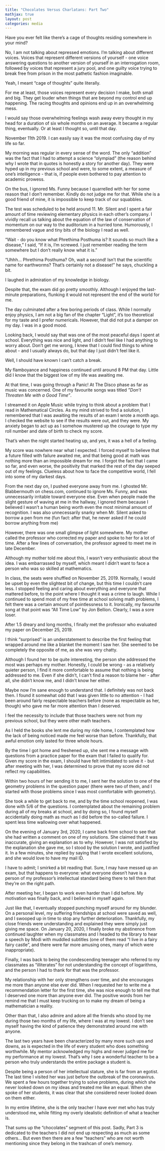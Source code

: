 ```yaml
---
title: "Chocolates Versus Charlatans: Part Two"
mathjax: true
layout: post
categories: media
---
```


Have you ever felt like there’s a cage of thoughts residing somewhere in your mind?

No, I am not talking about repressed emotions. I’m talking about different voices. Voices that represent different versions of yourself - one voice answering questions to another version of yourself in an interrogation room, followed by voices that represent a jury pool, and one guilty voice trying to break free from prison in the most pathetic fashion imaginable.

Yeah, I meant “cage of thoughts” quite literally.



For me at least, those voices represent every decision I make, both small and big. They get louder when things that are beyond my control end up happening. The racing thoughts and opinions end up in an overwhelming mess.

I would say those overwhelming feelings wash away every thought in my head for a duration of six whole months on an average. It became a regular thing, eventually. Or at least I thought so, until that day.

November 11th 2019. I can easily say it was the most confusing day of my life so far.

My morning was regular in every sense of the word. The only “addition” was the fact that I had to attempt a science “olympiad” (the reason behind why I wrote that in quotes is honestly a story for another day). They were hyped up in my previous school and were, to some extent, a measure of one’s intelligence - that is, if people even bothered to pay attention to academic prowess. 

On the bus, I ignored Ms. Funny because I quarrelled with her for some reason that I don’t remember. Kindly do not judge me for that. While she is a good friend of mine, it is impossible to keep track of our squabbles.

The test was scheduled to be held around 11. Mr. Silent and I spent a fair amount of time reviewing elementary physics in each other’s company. I vividly recall us talking about the equation of the law of conservation of momentum on our way to the auditorium in a hurried tone. Humorously, I remembered vague and tiny bits of the biology I read as well. 

“Wait - do you know what Phrethima Posthuma is? It sounds so much like a disease,” I said, “If it is, I’m screwed. I just remember reading the term somewhere but I don’t really know what it is.”

“Uhhh… Phrethima Posthuma? Oh, wait a second! Isn’t that the scientific name for earthworms? That’s certainly not a disease!” he says, chuckling a bit. 

I laughed in admiration of my knowledge in biology. 

Despite that, the exam did go pretty smoothly. Although I enjoyed the last-minute preparations, flunking it would not represent the end of the world for me. 

The day culminated after a few boring periods of class. While I normally enjoy physics, I am not a big fan of the chapter “Light”, it’s too theoretical for my taste and I prefer numericals. However, that did not put a damper on my day. I was in a good mood. 

Looking back, I would say that was one of the most peaceful days I spent at school. Everything was nice and light, and I didn’t feel like I had anything to worry about. Don’t get me wrong, I knew that I could find things to whine about - and I usually always do, but that day I just didn’t feel like it.

Well, I should have known I can’t catch a break.

My flamboyance and happiness continued until around 8 PM that day. Little did I know that the biggest low of my life was awaiting me.

At that time, I was going through a Panic! At The Disco phase as far as music was concerned. One of my favourite songs was titled *”Don’t Threaten Me with a Good Time”*. 

I streamed it on Apple Music while trying to think about a problem that I read in Mathematical Circles. As my mind strived to find a solution, I remembered that I was awaiting the results of an exam I wrote a month ago. I checked the website to see if the results were out, and they were. My anxiety began to act up as I somehow mustered up the courage to type my roll number and date of birth to check my score.

That’s when the night started heating up, and yes, it was a hell of a feeling.

My score was nowhere near what I expected. I forced myself to believe that a future filled with failure awaited me, and that being good at math was nothing more than an impossible dream for me. I forgot the fact that I came so far, and even worse, the positivity that marked the rest of the day seeped out of my feelings. Clueless about how to face the competitive world, I fell into some of my darkest days.

From the next day on, I pushed everyone away from me. I ghosted Mr. Blabbermouth on chess.com, continued to ignore Ms. Funny, and was unnecessarily irritable toward everyone else. Even when people made the slight gesture of waving at me in the hallway, I ignored them because I believed I wasn’t a human being worth even the most minimal amount of recognition. I was also unnecessarily snarky when Mr. Silent asked to borrow a pen from me (fun fact: after that, he never asked if he could borrow anything from me)

However, there was one small glimpse of light somewhere. My mother called the professor who corrected my paper and spoke to her for a lot of time. After a few lines of conversation, the professor agreed to meet me in late December.

Although my mother told me about this, I wasn’t very enthusiastic about the idea. I was embarrassed by myself, which meant I didn’t want to face a person who was so skilled at mathematics. 

In class, the seats were shuffled on November 25, 2019. Normally, I would be upset by even the slightest bit of change, but this time I couldn’t care less. I stopped feeling and caring about everything and everyone that mattered before, to the point where I thought it was a crime to laugh. While I continued to spend most of my free time at school solving math problems, I felt there was a certain amount of pointlessness to it. Ironically, my favourite song at that point was “All Time Low” by Jon Bellion. Clearly, I was a sore loser.

After 1.5 dreary and long months, I finally met the professor who evaluated my paper on December 25, 2019. 

I think “surprised” is an understatement to describe the first feeling that wrapped around me like a blanket the moment I saw her. She seemed to be completely the opposite of me, as she was very chatty.

Although I found her to be quite interesting, the person she addressed the most was perhaps my mother. Honestly, I could be wrong - as a relatively quieter person, I find it more comfortable to assume that nothing is being addressed to me. Even if she didn’t, I can’t find a reason to blame her - after all, she didn’t know me, and I didn’t know her either.

Maybe now I’m sane enough to understand that. I definitely was not back then. I found it somewhat odd that I was given little to no attention - I had been around fairly respectable teachers before (none as respectable as her, though) who gave me far more attention than I deserved. 

I feel the necessity to include that those teachers were not from my previous school, but they were other math teachers.

As I held the books she lent me during my ride home, I contemplated how the lack of being noticed made me feel worse than before. Thankfully, that awful emotion only lasted for three whole hours.

By the time I got home and freshened up, she sent me a message with questions from a practice paper for the exam that I failed to qualify for. Given my score in the exam, I should have felt intimidated to solve it - but after meeting with her, I was determined to prove that my score did not reflect my capabilities.

Within two hours of her sending it to me, I sent her the solution to one of the geometry problems in the question paper (there were two of them, and I started with those problems since I was most comfortable with geometry).

She took a while to get back to me, and by the time school reopened, I was done with 5/6 of the questions. I contemplated about the remaining problem during all of my breaks at school, and by doing so, I found myself accidentally doing math as much as I did before the so-called failure. I spent less time wallowing over what happened. 

On the evening of January 3rd, 2020, I came back from school to see that she had written a comment on one of my solutions. She claimed that it was inaccurate, giving an explanation as to why. However, I was not satisfied by the explanation she gave me, so I stood by the solution I wrote, and justified it. In a few minutes, she replied by saying that I wrote excellent solutions, and she would love to have my mail ID.

I have to admit; I smirked a bit reading that. Sure, I may have messed up an exam, but that happens to everyone: what everyone doesn’t have is a person of my professor’s intellectual standard being there to tell them that they’re on the right path. 

After meeting her, I began to work even harder than I did before. My motivation was finally back, and I believed in myself again. 

Just like that, I eventually stopped punching myself around for my blunder. On a personal level, my suffering friendships at school were saved as well, and I swooped up in time to stop any further deterioration. Thankfully, my close friends were understanding and explained they were simply just giving me space. On January 20, 2020, I finally broke my abstinence from continued laughter when my classmates and I headed to the library to hear a speech by Modi with muddled subtitles (one of them read “I live in a fairy fairy castle”, and there were far more amusing ones, many of which were inappropriate). 

Finally, I was back to being the condescending teenager who referred to my classmates as “illiterates” for not understanding the concept of logarithms, and the person I had to thank for that was the professor.

My relationship with her only strengthens over time, and she encourages me more than anyone else ever did. When I requested her to write me a recommendation letter for the first time, she was nice enough to tell me that I deserved one more than anyone ever did. The positive words from her remind me that I must keep trucking on to make my dream of being a mathematician a reality. 

Other than that, I also admire and adore all the friends who stood by me during those two months of my life, where I was at my lowest. I don’t see myself having the kind of patience they demonstrated around me with anyone. 

The last two years have been characterized by many more such ups and downs, as is expected in the life of every student who does something worthwhile. My mentor acknowledged my highs and never judged me for my performance at my lowest. That’s why I see a wonderful teacher to be a person who truly understands the entire package a student is. 

Despite being a person of her intellectual stature, she is far from an egotist. The last time I visited her was just before the outbreak of the coronavirus. We spent a few hours together trying to solve problems, during which she never looked down on my ideas and treated me like an equal. When she spoke of her students, it was clear that she considered never looked down on them either.

In my entire lifetime, she is the only teacher I have ever met who has truly understood me, while fitting my overly idealistic definition of what a teacher is.

That sums up the “chocolates” segment of this post. Sadly, Part 3 is dedicated to the teachers I did not end up respecting as much as some others… But even then there are a few “teachers” who are not worth mentioning since they belong in the trashcan of one’s memory.
